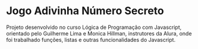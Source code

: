<h1> Jogo Adivinha Número Secreto</h1>
<p>Projeto desenvolvido no curso Lógica de Programação com Javascript, orientado pelo Guilherme Lima e Monica Hillman, instrutores da Alura, onde foi trabalhado funções, listas e outras funcionalidades do Javascript.</p>

